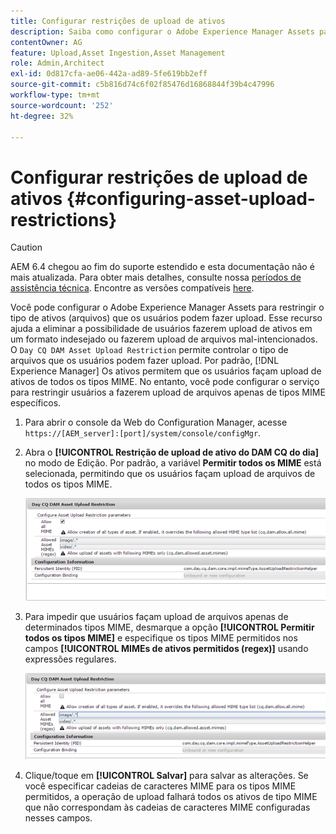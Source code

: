 ```yaml
---
title: Configurar restrições de upload de ativos
description: Saiba como configurar o Adobe Experience Manager Assets para restringir o tipo de ativos (arquivos) que os usuários podem fazer upload.
contentOwner: AG
feature: Upload,Asset Ingestion,Asset Management
role: Admin,Architect
exl-id: 0d817cfa-ae06-442a-ad89-5fe619bb2eff
source-git-commit: c5b816d74c6f02f85476d16868844f39b4c47996
workflow-type: tm+mt
source-wordcount: '252'
ht-degree: 32%

---
```


# Configurar restrições de upload de ativos {#configuring-asset-upload-restrictions}

>[!CAUTION]
>
>AEM 6.4 chegou ao fim do suporte estendido e esta documentação não é mais atualizada. Para obter mais detalhes, consulte nossa [períodos de assistência técnica](https://helpx.adobe.com/br/support/programs/eol-matrix.html). Encontre as versões compatíveis [here](https://experienceleague.adobe.com/docs/).

Você pode configurar o Adobe Experience Manager Assets para restringir o tipo de ativos (arquivos) que os usuários podem fazer upload. Esse recurso ajuda a eliminar a possibilidade de usuários fazerem upload de ativos em um formato indesejado ou fazerem upload de arquivos mal-intencionados. O `Day CQ DAM Asset Upload Restriction` permite controlar o tipo de arquivos que os usuários podem fazer upload. Por padrão, [!DNL Experience Manager] Os ativos permitem que os usuários façam upload de ativos de todos os tipos MIME. No entanto, você pode configurar o serviço para restringir usuários a fazerem upload de arquivos apenas de tipos MIME específicos.

1. Para abrir o console da Web do Configuration Manager, acesse `https://[AEM_server]:[port]/system/console/configMgr`.
1. Abra o **[!UICONTROL Restrição de upload de ativo do DAM CQ do dia]** no modo de Edição. Por padrão, a variável **Permitir todos os MIME** está selecionada, permitindo que os usuários façam upload de arquivos de todos os tipos MIME.

   ![chlimage_1-378](assets/chlimage_1-378.png)

1. Para impedir que usuários façam upload de arquivos apenas de determinados tipos MIME, desmarque a opção **[!UICONTROL Permitir todos os tipos MIME]** e especifique os tipos MIME permitidos nos campos **[!UICONTROL MIMEs de ativos permitidos (regex)]** usando expressões regulares.

   ![chlimage_1-379](assets/chlimage_1-379.png)

1. Clique/toque em **[!UICONTROL Salvar]** para salvar as alterações. Se você especificar cadeias de caracteres MIME para os tipos MIME permitidos, a operação de upload falhará todos os ativos de tipo MIME que não correspondam às cadeias de caracteres MIME configuradas nesses campos.
